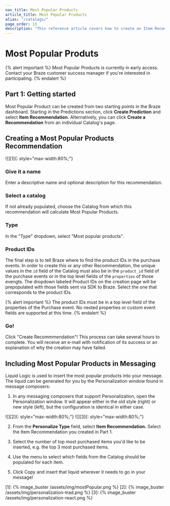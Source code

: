 ```yaml
---
nav_title: Most Popular Products
article_title: Most Popular Products
alias: "/catalogs/"
page_order: 13
description: "This reference article covers how to create an Item Recommendation for Most Popular Products."
---
```


# Most Popular Produts

{% alert important %} 
Most Popular Products is currently in early access. Contact your Braze customer success manager if you're interested in participating. 
{% endalert %} 


## Part 1: Getting started

Most Popular Product can be created from two starting points in the Braze dashboard. Starting in the Predictions section, click __Create Prediction__ and select __Item Recommendation__. Alternatively, you can click __Create a Recommendation__ from an individual Catalog's page.

## Creating a Most Popular Products Recommendation

![][1]{: style="max-width:80%;"} 

### Give it a name

Enter a descriptive name and optional description for this recommendation.

### Select a catalog

If not already populated, choose the Catalog from which this recommendation will calculate Most Popular Products.

### Type

In the "Type" dropdown, select "Most popular products".

### Product IDs

The final step is to tell Braze where to find the product IDs in the purchase events. In order to create this or any other Recommendation, the unique values in the `id` field of the Catalog must also be in the `product_id`  field of the purchase events or in the top level fields of the `properties` of those evengts.  The dropdown labeled Product IDs on the creation page will be prepopulated with those fields sent via SDK to Braze. Select the one that corresponds to the product IDs.

{% alert important %} 
The product IDs must be in a top level field of the properties of the Purchase event. No nested properties or custom event fields are supported at this time.
{% endalert %} 

### Go!

Click "Create Recommmendation"! This process can take several hours to complete. You will receive an e-mail with notification of its success or an explanation of why the creation may have failed.


## Including Most Popular Products in Messaging

Liquid Logic is used to insert the most popular products into your message. The liquid can be generated for you by the Personalization window found in message composers:

1) In any messaging composers that support Personalization, open the Personalization window. It will appear either in the old style (right) or new style (left), but the configuration is identical in either case.

![][2]{: style="max-width:80%;"} 
![][3]{: style="max-width:80%;"} 

2) From the __Personalize Type__ field, select __Item Recommendation.__ Select the Item Recommendation you created in Part 1.

3) Select the number of top most purchased items you'd like to be inserted, e.g. the top 3 most purchased items.

4) Use the menu to select which fields from the Catalog should be populated for each item. 

5) Click Copy and insert that liquid wherever it needs to go in your message!

[1]: {% image_buster /assets/img/mostPopular.png %}
[2]: {% image_buster /assets/img/personalization-trad.png %}
[3]: {% image_buster /assets/img/personalization-react.png %}

 